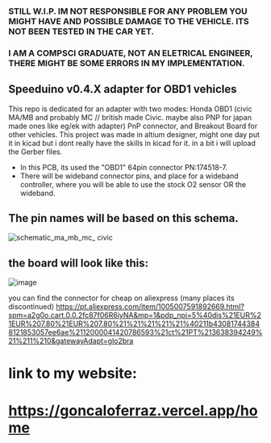 
### **STILL W.I.P. IM NOT RESPONSIBLE FOR ANY PROBLEM YOU MIGHT HAVE AND POSSIBLE DAMAGE TO THE VEHICLE. ITS NOT BEEN TESTED IN THE CAR YET.**
### **I AM A COMPSCI GRADUATE, NOT AN ELETRICAL ENGINEER, THERE MIGHT BE SOME ERRORS IN MY IMPLEMENTATION.**

## Speeduino v0.4.X adapter for OBD1 vehicles

This repo is dedicated for an adapter with two modes: Honda OBD1 (civic MA/MB and probably MC // british made Civic. maybe also PNP for japan made ones like eg/ek with adapter) PnP connector, and Breakout Board for other vehicles.
This project was made in altium designer, might one day put it in kicad but i dont really have the skills in kicad for it. in a bit i will upload the Gerber files.

- In this PCB, its used the "OBD1" 64pin connector PN:174518-7.
- There will be wideband connector pins, and place for a wideband controller, where you will be able to use the stock O2 sensor OR the wideband.

## The pin names will be based on this schema.
![schematic_ma_mb_mc_ civic](https://github.com/user-attachments/assets/2b6a3030-c109-47f1-861a-2c1b5663e9d2)

## the board will look like this:
![image](https://github.com/user-attachments/assets/4a4698f4-a708-479e-8205-d4379b76be38)

you can find the connector for cheap on aliexpress (many places its discontinued)
https://pt.aliexpress.com/item/1005007591892669.html?spm=a2g0o.cart.0.0.2fc87f06R6iyNA&mp=1&pdp_npi=5%40dis%21EUR%21EUR%207.80%21EUR%207.80%21%21%21%21%21%40211b430817443848121853057ee6ae%2112000041420786593%21ct%21PT%213638394249%21%211%210&gatewayAdapt=glo2bra
# link to my website:
# https://goncaloferraz.vercel.app/home
